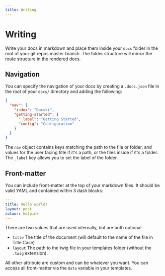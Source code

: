 ```yaml
---
title: Writing
---
```


# Writing

Write your docs in markdown and place them inside your `docs` folder in the root
of your git repos master branch. The folder structure will mirror the route 
structure in the rendered docs.

## Navigation

You can specify the navigation of your docs by creating a `.docs.json` file in 
the root of your `docs/` directory and adding the following:

```json
{
  "nav": {
    "index": "Docski",
    "getting-started": {
      "_label": "Getting Started",
      "config": "Configuration"
    }
  }
}
```

The `nav` object contains keys matching the path to the file or folder, and 
values for the user facing title if it's a path, or the files inside if it's a 
folder. The `_label` key allows you to set the label of the folder.

## Front-matter

You can include front-matter at the top of your markdown files. It should be 
valid YAML and contained within 3 dash blocks:

```yaml
---
title: Hello world!
layout: post
colour: hotpink
---
```

There are two values that are used internally, but are both optional:
- `title` The title of the document (will default to the name of the file in 
Title Case)
- `layout` The path to the twig file in your templates folder (without the 
`.twig` extension).

All other attribute are custom and can be whatever you want. You can access all
front-matter via the `data` variable in your templates.
